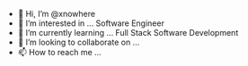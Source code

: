 - 👋 Hi, I’m @xnowhere
- 👀 I’m interested in ... Software Engineer
- 🌱 I’m currently learning ... Full Stack Software Development
- 💞️ I’m looking to collaborate on ...
- 📫 How to reach me ...

<!---
AnasBai1/AnasBai1 is a ✨ special ✨ repository because its `README.md` (this file) appears on your GitHub profile.
You can click the Preview link to take a look at your changes.
--->
